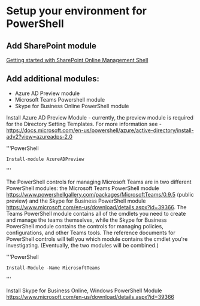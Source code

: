 # Setup your environment for PowerShell

## Add SharePoint module

[Getting started with SharePoint Online Management Shell](https://docs.microsoft.com/en-us/powershell/sharepoint/sharepoint-online/connect-sharepoint-online?view=sharepoint-ps)

## Add additional modules:

- Azure AD Preview module
- Microsoft Teams Powershell module
- Skype for Business Online PowerShell module

Install Azure AD Preview Module - currently, the preview module is required for the Directory Setting Templates. For more information see - <https://docs.microsoft.com/en-us/powershell/azure/active-directory/install-adv2?view=azureadps-2.0>

'''PowerShell

    Install-module AzureADPreview

'''

The PowerShell controls for managing Microsoft Teams are in two different PowerShell modules: the Microsoft Teams PowerShell module https://www.powershellgallery.com/packages/MicrosoftTeams/0.9.5 (public preview) and the Skype for Business PowerShell module https://www.microsoft.com/en-us/download/details.aspx?id=39366. The Teams PowerShell module contains all of the cmdlets you need to create and manage the teams themselves, while the Skype for Business PowerShell module contains the controls for managing policies, configurations, and other Teams tools. The reference documents for PowerShell controls will tell you which module contains the cmdlet you're investigating. (Eventually, the two modules will be combined.)

'''PowerShell

    Install-Module -Name MicrosoftTeams

'''

Install Skype for Business Online, Windows PowerShell Module https://www.microsoft.com/en-us/download/details.aspx?id=39366 